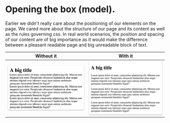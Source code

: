 # Opening the box (model).
Earlier we didn't really care about the positioning of our elements on the page. We cared more about the structure of our page and its content as well as the rules governing css. In real world scenarios, the position and spacing of our content are of big importance as it would make the difference between a pleasant readable page and big unreadable block of text.


| Without it | With it |
| :-: | :-: |
| ![](.guides/img/before.png) | ![](.guides/img/after.png) |

